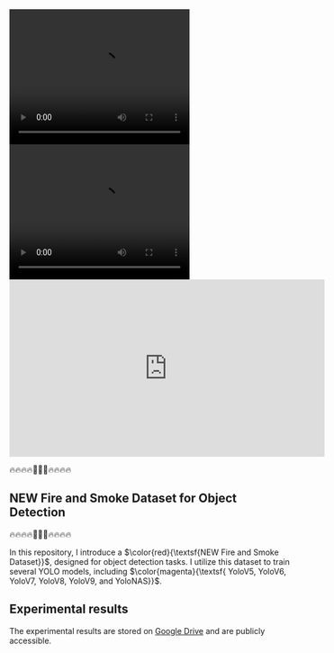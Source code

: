 <video width="320" height="240" controls>
  <source src=https://github.com/CostiCatargiu/FireSmokeDetection_BestDataset/assets/70476115/786a550f-cf22-4cd7-9f92-c96001fe99ae">
  Your browser does not support the video tag.
</video>


<video width="320" height="240" controls>
  <source src=https://github.com/CostiCatargiu/FireSmokeDetection_BestDataset/assets/70476115/91d614b2-d216-49ba-a2fc-7bea2be2ae56">
  Your browser does not support the video tag.
</video>

<iframe width="560" height="315" src="https://drive.google.com/file/d/1z9fC68XOQdY81t93IHWJSx4cc4_ewA0L/preview" frameborder="0" allow="autoplay; encrypted-media" allowfullscreen></iframe>

:fire::fire::fire::fire::dash::dash::dash::fire::fire::fire::fire:
## NEW Fire and Smoke Dataset for Object Detection
:fire::fire::fire::fire::dash::dash::dash::fire::fire::fire::fire:

In this repository, I introduce a  $\color{red}{\textsf{NEW Fire and Smoke Dataset}}$, designed for object detection tasks. I utilize this dataset to train several YOLO models, including   $\color{magenta}{\textsf{ YoloV5, YoloV6, YoloV7, YoloV8, YoloV9, and YoloNAS}}$.


## Experimental results

The experimental results are stored on [Google Drive](https://drive.google.com/drive/folders/1yrOg-DV_fkiu2aWtRi6ftH_v4MGoTtEd?usp=drive_link) and are publicly accessible.

